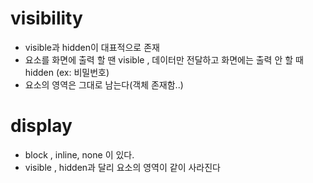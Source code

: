 # visibility 
- visible과 hidden이 대표적으로 존재
- 요소를 화면에 출력 할 땐 visible , 데이터만 전달하고 화면에는 출력 안 할 때 hidden (ex: 비밀번호)  
- 요소의 영역은 그대로 남는다(객체 존재함..)  


# display
- block , inline, none 이 있다.
- visible , hidden과 달리 요소의 영역이 같이 사라진다


